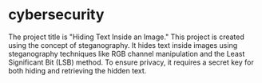 # cybersecurity
The project title is "Hiding Text Inside an Image." This project is created using the concept of steganography. It hides text inside images using steganography techniques like RGB channel manipulation and the Least Significant Bit (LSB) method. To ensure privacy, it requires a secret key for both hiding and retrieving the hidden text.
